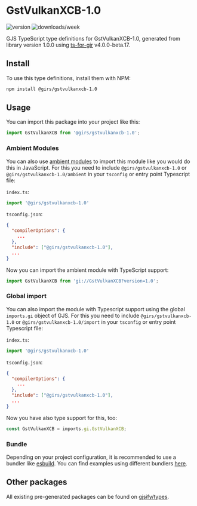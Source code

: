 
# GstVulkanXCB-1.0

![version](https://img.shields.io/npm/v/@girs/gstvulkanxcb-1.0)
![downloads/week](https://img.shields.io/npm/dw/@girs/gstvulkanxcb-1.0)


GJS TypeScript type definitions for GstVulkanXCB-1.0, generated from library version 1.0.0 using [ts-for-gir](https://github.com/gjsify/ts-for-gir) v4.0.0-beta.17.


## Install

To use this type definitions, install them with NPM:
```bash
npm install @girs/gstvulkanxcb-1.0
```

## Usage

You can import this package into your project like this:
```ts
import GstVulkanXCB from '@girs/gstvulkanxcb-1.0';
```

### Ambient Modules

You can also use [ambient modules](https://github.com/gjsify/ts-for-gir/tree/main/packages/cli#ambient-modules) to import this module like you would do this in JavaScript.
For this you need to include `@girs/gstvulkanxcb-1.0` or `@girs/gstvulkanxcb-1.0/ambient` in your `tsconfig` or entry point Typescript file:

`index.ts`:
```ts
import '@girs/gstvulkanxcb-1.0'
```

`tsconfig.json`:
```json
{
  "compilerOptions": {
    ...
  },
  "include": ["@girs/gstvulkanxcb-1.0"],
  ...
}
```

Now you can import the ambient module with TypeScript support: 

```ts
import GstVulkanXCB from 'gi://GstVulkanXCB?version=1.0';
```

### Global import

You can also import the module with Typescript support using the global `imports.gi` object of GJS.
For this you need to include `@girs/gstvulkanxcb-1.0` or `@girs/gstvulkanxcb-1.0/import` in your `tsconfig` or entry point Typescript file:

`index.ts`:
```ts
import '@girs/gstvulkanxcb-1.0'
```

`tsconfig.json`:
```json
{
  "compilerOptions": {
    ...
  },
  "include": ["@girs/gstvulkanxcb-1.0"],
  ...
}
```

Now you have also type support for this, too:

```ts
const GstVulkanXCB = imports.gi.GstVulkanXCB;
```

### Bundle

Depending on your project configuration, it is recommended to use a bundler like [esbuild](https://esbuild.github.io/). You can find examples using different bundlers [here](https://github.com/gjsify/ts-for-gir/tree/main/examples).

## Other packages

All existing pre-generated packages can be found on [gjsify/types](https://github.com/gjsify/types).

